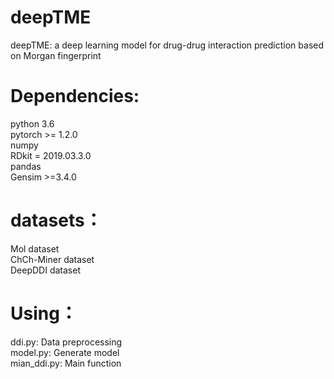 # deepTME
deepTME: a deep learning model for drug-drug interaction prediction based on Morgan fingerprint


# Dependencies:
  python 3.6  
  pytorch >= 1.2.0   
  numpy   
  RDkit = 2019.03.3.0   
  pandas  
  Gensim >=3.4.0   
 
# datasets：
Mol dataset   
ChCh-Miner dataset   
DeepDDI dataset  

# Using：
ddi.py: Data preprocessing   
model.py: Generate model   
mian_ddi.py: Main function   
